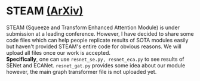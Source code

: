 # STEAM [(ArXiv)](https://arxiv.org/abs/2412.09023)
STEAM (Squeeze and Transform Enhanced Attention Module) is under submission at a leading conference. However, I have decided to share some code files which can help people replicate results of SOTA modules easily but haven't provided STEAM's entire code for obvious reasons. We will upload all files once our work is accepted. <br>
**Specifically**, one can use ```resnet_se.py, resnet_eca.py``` to see results of SENet and ECANet. ```resnet_gat.py``` provides some idea about our module however, the main graph transformer file is not uploaded yet.
